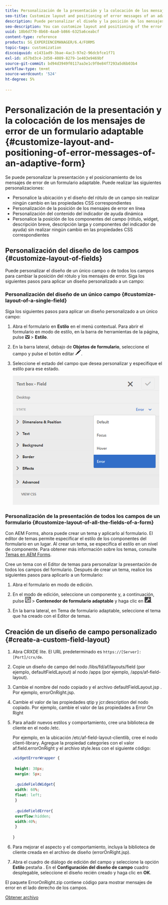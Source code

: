 ```yaml
---
title: Personalización de la presentación y la colocación de los mensajes de error de un formulario adaptable
seo-title: Customize layout and positioning of error messages of an adaptive form
description: Puede personalizar el diseño y la posición de los mensajes de error de una adaptación para.
seo-description: You can customize layout and positioning of the error messages of an adaptive for.
uuid: 18b6d770-8b68-4aa0-b866-6325a6ceabcf
content-type: reference
products: SG_EXPERIENCEMANAGER/6.4/FORMS
topic-tags: customization
discoiquuid: e1431ad9-3bae-4ac3-97e2-96dcbfce1f71
exl-id: a57bd3c4-2d50-4089-8279-1e403e9469bf
source-git-commit: bd94d3949f0117aa3e1c9f0e84f7293a5d6b03b4
workflow-type: tm+mt
source-wordcount: '524'
ht-degree: 5%

---
```


# Personalización de la presentación y la colocación de los mensajes de error de un formulario adaptable {#customize-layout-and-positioning-of-error-messages-of-an-adaptive-form}

Se puede personalizar la presentación y el posicionamiento de los mensajes de error de un formulario adaptable. Puede realizar las siguientes personalizaciones:

* Personalice la ubicación y el diseño del rótulo de un campo sin realizar ningún cambio en las propiedades CSS correspondientes
* Personalización de la posición de los mensajes de error en línea
* Personalización del contenido del indicador de ayuda dinámica
* Personalice la posición de los componentes del campo (rótulo, widget, descripción breve, descripción larga y componentes del indicador de ayuda) sin realizar ningún cambio en las propiedades CSS correspondientes

## Personalización del diseño de los campos {#customize-layout-of-fields}

Puede personalizar el diseño de un único campo o de todos los campos para cambiar la posición del rótulo y los mensajes de error. Siga los siguientes pasos para aplicar un diseño personalizado a un campo:

### Personalización del diseño de un único campo {#customize-layout-of-a-single-field}

Siga los siguientes pasos para aplicar un diseño personalizado a un único campo:

1. Abra el formulario en **Estilo** en el menú contextual. Para abrir el formulario en modo de estilo, en la barra de herramientas de la página, pulse ![lista desplegable de lienzo](assets/canvas-drop-down.png) > **Estilo**.
1. En la barra lateral, debajo de **Objetos de formulario**, seleccione el campo y pulse el botón editar ![editar-botón](assets/edit-button.png).
1. Seleccione el estado del campo que desea personalizar y especifique el estilo para ese estado.

   ![Especificación del estilo en línea de un campo](assets/edit-error-state.png)

### Personalización de la presentación de todos los campos de un formulario {#customize-layout-of-all-the-fields-of-a-form}

Con AEM Forms, ahora puede crear un tema y aplicarlo al formulario. El editor de temas permite especificar el estilo de los componentes del formulario en un lugar. Al crear un tema, se especifica el estilo en un nivel de componente. Para obtener más información sobre los temas, consulte [Temas en AEM Forms](/help/forms/using/themes.md).

Cree un tema con el Editor de temas para personalizar la presentación de todos los campos del formulario. Después de crear un tema, realice los siguientes pasos para aplicarlo a un formulario:

1. Abra el formulario en modo de edición. 

1. En el modo de edición, seleccione un componente y, a continuación, pulse ![field-level](assets/field-level.png) > **Contenedor de formulario adaptable** y haga clic en ![cmppr](assets/cmppr.png).
1. En la barra lateral, en Tema de formulario adaptable, seleccione el tema que ha creado con el Editor de temas.

## Creación de un diseño de campo personalizado {#create-a-custom-field-layout}

1. Abra CRXDE lite. El URL predeterminado es `https://[Server]:[Port]/crx/de`.
1. Copie un diseño de campo del nodo /libs/fd/af/layouts/field (por ejemplo, defaultFieldLayout) al nodo /apps (por ejemplo, /apps/af-field-layout).
1. Cambie el nombre del nodo copiado y el archivo defaultFieldLayout.jsp . Por ejemplo, errorOnRight.jsp.

1. Cambie el valor de las propiedades qtip y jcr:description del nodo copiado. Por ejemplo, cambie el valor de las propiedades a Error On Right

1. Para añadir nuevos estilos y comportamiento, cree una biblioteca de cliente en el nodo /etc.

   Por ejemplo, en la ubicación /etc/af-field-layout-clientlib, cree el nodo client-library. Agregue la propiedad categories con el valor af.field.errorOnRight y el archivo style.less con el siguiente código:

   ```css
   .widgetErrorWrapper {
   
    height: 38px;
    margin: 5px;
   
    .guideFieldWidget{
    width: 60%;
    float: left; 
    }
   
    .guideFieldError{
    overflow:hidden;
    width:40%; 
    }
   
   }
   ```

1. Para mejorar el aspecto y el comportamiento, incluya la biblioteca de cliente creada en el archivo de diseño (errorOnRight.jsp).
1. Abra el cuadro de diálogo de edición del campo y seleccione la opción **Estilo** pestaña . En el **Configuración del diseño de campo** cuadro desplegable, seleccione el diseño recién creado y haga clic en **OK**.

El paquete ErrorOnRight.zip contiene código para mostrar mensajes de error en el lado derecho de los campos.

[Obtener archivo](assets/erroronright.zip)

